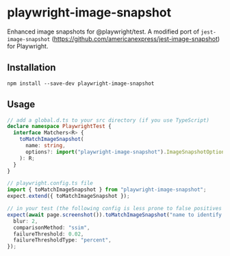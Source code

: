 # playwright-image-snapshot

Enhanced image snapshots for @playwright/test. A modified port of `jest-image-snapshot` (https://github.com/americanexpress/jest-image-snapshot) for Playwright.

## Installation

`npm install --save-dev playwright-image-snapshot`

## Usage

```ts
// add a global.d.ts to your src directory (if you use TypeScript)
declare namespace PlaywrightTest {
  interface Matchers<R> {
    toMatchImageSnapshot(
      name: string,
      options?: import("playwright-image-snapshot").ImageSnapshotOptions
    ): R;
  }
}

// playwright.config.ts file
import { toMatchImageSnapshot } from "playwright-image-snapshot";
expect.extend({ toMatchImageSnapshot });

// in your test (the following config is less prone to false positives due to text antialiasing )
expect(await page.screenshot()).toMatchImageSnapshot("name to identify snapshot", {
  blur: 2,
  comparisonMethod: "ssim",
  failureThreshold: 0.02,
  failureThresholdType: "percent",
});
```
